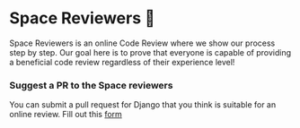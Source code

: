 # Space Reviewers 👾
Space Reviewers is an online Code Review where we show our process step by step.
Our goal here is to prove that everyone is capable of providing a beneficial code review regardless of their experience level!

### Suggest a PR to the Space reviewers
You can submit a pull request for Django that you think is suitable for an online review.
Fill out this [form](https://forms.gle/7EZn4E2qEbkkTYUC8)
